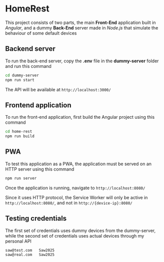 # HomeRest

This project consists of two parts, the main **Front-End** application built in _Angular_, and a dummy **Back-End** server made in _Node.js_ that simulate the behaviour of some default devices

## Backend server

To run the back-end server, copy the **.env** file in the **dummy-server** folder and run this command

```bash
cd dummy-server
npm run start
```
The API will be available at `http://localhost:3000/`

## Frontend application

To run the front-end application, first build the Angular project using this command

```bash
cd home-rest
npm run build
```

## PWA

To test this application as a PWA, the application must be served on an HTTP server using this command

```bash
npm run server
```

Once the application is running, navigate to `http://localhost:8080/` 

Since it uses HTTP protocol, the Service Worker will only be active in `http://localhost:8080/`, and not in `http://{device-ip}:8080/`


## Testing credentials

The first set of credentials uses dummy devices from the dummy-server, while the second set of credentials uses actual devices through my personal API
```
saw@test.com   Saw2025
saw@real.com   Saw2025
```